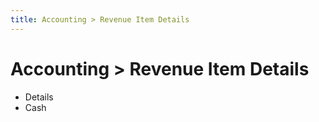 ```yaml
---
title: Accounting > Revenue Item Details
---
```


# Accounting > Revenue Item Details

- Details
- Cash
